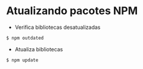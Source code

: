 # Atualizando pacotes NPM

- Verifica bibliotecas desatualizadas
```bash
$ npm outdated
```

- Atualiza bibliotecas
```bash
$ npm update
```